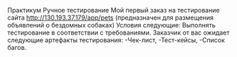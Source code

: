 Практикум
Ручное тестирование
Мой первый заказ на тестирование сайта http://130.193.37.179/app/pets (предназначен для размещения объявлений о бездомных собаках)
Условия следующие:
Выполнять тестирование в соответствии с требованиями.
Заказчик от вас ожидает следующие артефакты тестирования:
-Чек-лист,
-Тест-кейсы,
-Список багов.

